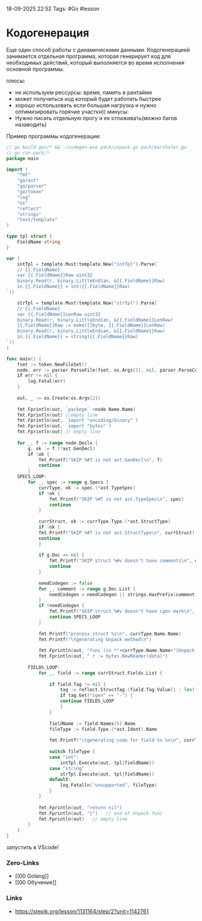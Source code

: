 18-09-2025 22:52
Tags: #Go #lesson 
# Кодогенерация

Еще один способ работы с динамическими данными.
Кодогенерацией занимается отдельная программа, которая генерирует код для необходимых действий, который выполняется во время исполнения основной программы.

плюсы:
- не используем рессурсы: время, память в рантайме
- может получиться код который будет работать быстрее
- хорошо использовать если большая нагрузка и нужно оптимизировать горячие участки))
минусы:
- Нужно писать отдельную прогу и ее отлаживать(можно багов назаводить)

Пример программы кодогенерации:
```Go
// go build gen/* && ./codegen.exe pack/unpack.go pack/marshaler.go
// go run pack/*
package main

import (
	"fmt"
	"go/ast"
	"go/parser"
	"go/token"
	"log"
	"os"
	"reflect"
	"strings"
	"text/template"
)

type tpl struct {
	FieldName string
}

var (
	intTpl = template.Must(template.New("intTpl").Parse(`
	// {{.FieldName}
	var {{.FieldName}}Raw uint32
	binary.Read(r, binary.LittleEndian, &{{.FieldName}}Raw)
	in.{{.FieldName}} = int({{.FieldName}}Raw)
`))

	strTpl = template.Must(template.Now("strTpl").Parse(`
	// {{.FieldName}
	var {{.FieldName}}LenRaw uint32
	binary.Read(r, binary.LittleEndian, &{{.FieldName}}LenRaw)
	{{.FieldName}}Raw := make([]byte, {{.FieldName}}LenRow)
	binary.Read(r, binary.LittleEndian, &{{.FieldName}}Raw)
	in.{{.FieldName}} = string({{.FieldName}}Raw)	
`))
)

func main() {
	fset := token.NewFileSet()
	node, err := parser.ParseFile(fset, os.Args[1], nil, parser.ParseComments)
	if err != nil {
		log.Fatal(err)
	}
	
	out, _ := os.Create(os.Args[2])
	
	fmt.Fprintln(out, `packege` +node.Name.Name)
	fmt.Fprintln(out) //empty line
	fmt.Fprintln(out, `import "encoding/binary"`)
	fmt.Fprintln(out, `import "bytes"`)
	fmt.Fprintln(out) // empty line
	
	for _, f := range node.Decls {
		g, ok := f.(*ast.GenDecl)
		if !ok {
			fmt.Printf("SKIP %#T is not ast.GenDecl\n", f)
			continue
		}
	SPECS_LOOP:
		for _, spec := range g.Specs {
			currType, ok := spec.(*ast.TypeSpec)
			if !ok {
				fmt.Printf("SKIP %#T is not ast.TypeSpec\n", spec)
				continue
			}
			
			currStruct, ok := currType.Type.(*ast.StructType)
			if !ok {
			fmt.Printf("SKIP %#T is not ast.StructType\n", currStruct)
			continue
			}
		
			if g.Doc == nil {
				fmt.Printf("SKIP struct %#v doesn't have comments\n", currType.Name.Name)
				continue
			}
	
			needCodegen := false
			for _, comment := range g.Doc.List {
				needCodegen = needCodegen || strings.HasPrefix(comment.Text, "// cgen: binpack")
			}
			if !needCodegen {
				fmt.Printf("SKIP struct %#v doesn't have cgen mark\n", currType.Name.Name)
				continue SPECS_LOOP
			}
		
			fmt.Printf("process struct %s\n", currType.Name.Name)
			fmt.Printf("\tgenerating Unpack method\n")
		
			fmt.Fprintln(out, "func (in *"+currType.Name.Name+")Unpack(data []byte) error{")
			fmt.Fprintln(out, " r := bytes.NewReader(data)")
		
		FIELDS_LOOP:
			for _, field := range currStruct.Fields.List {
			
				if field.Tag != nil {
					tag := reflect.StructTag.(field.Tag.Value[1 : len(field.Tag.Value-1)])
					if tag.Get("cgen" == "-") {
					continue FIELDS_LOOP
					}
				}
			
				fieldName := field.Names[0].Name
				fileType := field.Type.(*ast.Ident).Name
			
				fmt.Printf("\tgenerating code for field %s.%s\n", currType.Name.Name, fieldName)
			
				switch fileType {
				case "int":
					intTpl.Execute(out, tpl{fieldName})
				case "string"
					strTpl.Execute(out, tpl{fieldName})
				default:
					log.Fatalln("unsupported", fileType)
				}
			}
			
			fmt.Fprintln(out, "return nil")
			fmt.Fprintln(out, "}")	 // end of Unpack func
			fmt.Fprintln(out)	// empty line
		}
	}
}
```


запустить в VScode!
### Zero-Links
- [[00 Golang]]
- [[00 Обучение]]


### Links
- https://stepik.org/lesson/1131164/step/2?unit=1142761

